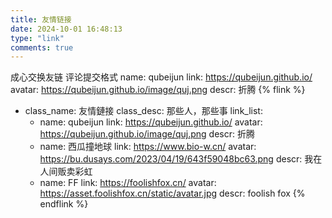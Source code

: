 ```yaml
---
title: 友情链接
date: 2024-10-01 16:48:13
type: "link"
comments: true
---
```

成心交换友链
评论提交格式
name: qubeijun
link: https://qubeijun.github.io/
avatar: https://qubeijun.github.io/image/quj.png
descr: 折腾
{% flink %}
- class_name: 友情鏈接
  class_desc: 那些人，那些事
  link_list:
    - name: qubeijun
      link: https://qubeijun.github.io/
      avatar: https://qubeijun.github.io/image/quj.png
      descr: 折腾
    - name: 西瓜撞地球
      link: https://www.bio-w.cn/
      avatar: https://bu.dusays.com/2023/04/19/643f59048bc63.png
      descr: 我在人间贩卖彩虹
    - name: FF
      link: https://foolishfox.cn/
      avatar: https://asset.foolishfox.cn/static/avatar.jpg
      descr: foolish fox
{% endflink %}